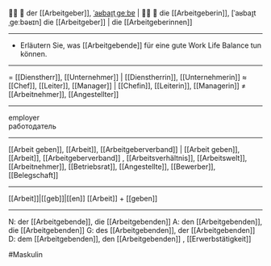 👨‍💼 🔵 der [[Arbeitgeber]], [ˈaʁbaɪ̯tˌɡeːbɐ](https://youglish.com/pronounce/Arbeitgeber/german) | 👩‍💼 🔴 die [[Arbeitgeberin]], [ˈaʁbaɪ̯tˌɡeːbəʁɪn]
die [[Arbeitgeber]] | die [[Arbeitgeberinnen]]

---
* Erläutern Sie, was [[Arbeitgebende]] für eine gute Work Life Balance tun können.

---
= [[Dienstherr]], [[Unternehmer]] | [[Dienstherrin]], [[Unternehmerin]]
≈ [[Chef]], [[Leiter]], [[Manager]] | [[Chefin]], [[Leiterin]], [[Managerin]]
≠ [[Arbeitnehmer]], [[Angestellter]]

---
employer  
работодатель

---
[[Arbeit geben]], [[Arbeit]], [[Arbeitgeberverband]] | [[Arbeit geben]], [[Arbeit]], [[Arbeitgeberverband]]
, [[Arbeitsverhältnis]], [[Arbeitswelt]], [[Arbeitnehmer]], [[Betriebsrat]], [[Angestellte]], [[Bewerber]], [[Belegschaft]]


---
[[Arbeit]]|[[geb]]|[[en]]
[[Arbeit]] + [[geben]]


---
N: der [[Arbeitgebende]], die [[Arbeitgebenden]]
A: den [[Arbeitgebenden]], die [[Arbeitgebenden]]
G: des [[Arbeitgebenden]], der [[Arbeitgebenden]]
D: dem [[Arbeitgebenden]], den [[Arbeitgebenden]]
, [[Erwerbstätigkeit]]


#Maskulin 